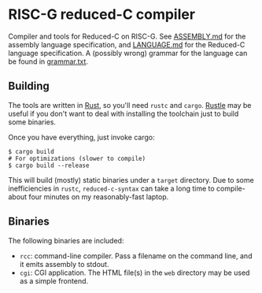 # RISC-G reduced-C compiler

Compiler and tools for Reduced-C on RISC-G. See [ASSEMBLY.md](ASSEMBLY.md) for
the assembly language specification, and [LANGUAGE.md](LANGUAGE.md) for the
Reduced-C language specification. A (possibly wrong) grammar for the language
can be found in [grammar.txt](grammar.txt).

## Building

The tools are written in [Rust](https://rust-lang.org), so you'll need `rustc`
and `cargo`. [Rustle](https://github.com/brson/rustle) may be useful if you
don't want to deal with installing the toolchain just to build some binaries.

Once you have everything, just invoke cargo:

    $ cargo build
    # For optimizations (slower to compile)
    $ cargo build --release

This will build (mostly) static binaries under a `target` directory. Due to some
inefficiencies in `rustc`, `reduced-c-syntax` can take a long time to compile-
about four minutes on my reasonably-fast laptop.

## Binaries

The following binaries are included:

 * `rcc`: command-line compiler. Pass a filename on the command line, and it
   emits assembly to stdout.
 * `cgi`: CGI application. The HTML file(s) in the `web` directory may be used
   as a simple frontend.
